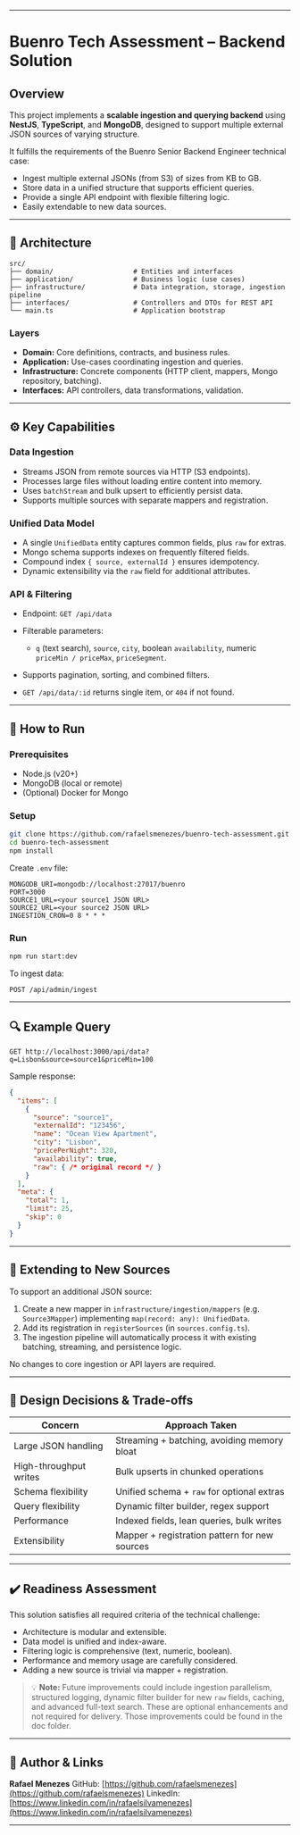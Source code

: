 
---

# Buenro Tech Assessment – Backend Solution

## Overview

This project implements a **scalable ingestion and querying backend** using **NestJS**, **TypeScript**, and **MongoDB**, designed to support multiple external JSON sources of varying structure.

It fulfills the requirements of the Buenro Senior Backend Engineer technical case:

* Ingest multiple external JSONs (from S3) of sizes from KB to GB.
* Store data in a unified structure that supports efficient queries.
* Provide a single API endpoint with flexible filtering logic.
* Easily extendable to new data sources.

---

## 🧱 Architecture

```
src/
├── domain/                    # Entities and interfaces
├── application/               # Business logic (use cases)
├── infrastructure/            # Data integration, storage, ingestion pipeline
├── interfaces/                # Controllers and DTOs for REST API
└── main.ts                    # Application bootstrap
```

### Layers

* **Domain:** Core definitions, contracts, and business rules.
* **Application:** Use-cases coordinating ingestion and queries.
* **Infrastructure:** Concrete components (HTTP client, mappers, Mongo repository, batching).
* **Interfaces:** API controllers, data transformations, validation.

---

## ⚙️ Key Capabilities

### Data Ingestion

* Streams JSON from remote sources via HTTP (S3 endpoints).
* Processes large files without loading entire content into memory.
* Uses `batchStream` and bulk upsert to efficiently persist data.
* Supports multiple sources with separate mappers and registration.

### Unified Data Model

* A single `UnifiedData` entity captures common fields, plus `raw` for extras.
* Mongo schema supports indexes on frequently filtered fields.
* Compound index `{ source, externalId }` ensures idempotency.
* Dynamic extensibility via the `raw` field for additional attributes.

### API & Filtering

* Endpoint: `GET /api/data`
* Filterable parameters:

  * `q` (text search), `source`, `city`, boolean `availability`, numeric `priceMin / priceMax`, `priceSegment`.
* Supports pagination, sorting, and combined filters.
* `GET /api/data/:id` returns single item, or `404` if not found.

---

## 🧩 How to Run

### Prerequisites

* Node.js (v20+)
* MongoDB (local or remote)
* (Optional) Docker for Mongo

### Setup

```bash
git clone https://github.com/rafaelsmenezes/buenro-tech-assessment.git
cd buenro-tech-assessment
npm install
```

Create `.env` file:

```
MONGODB_URI=mongodb://localhost:27017/buenro
PORT=3000
SOURCE1_URL=<your source1 JSON URL>
SOURCE2_URL=<your source2 JSON URL>
INGESTION_CRON=0 8 * * *
```

### Run

```bash
npm run start:dev
```

To ingest data:

```
POST /api/admin/ingest
```

---

## 🔍 Example Query

```
GET http://localhost:3000/api/data?q=Lisbon&source=source1&priceMin=100
```

Sample response:

```json
{
  "items": [
    {
      "source": "source1",
      "externalId": "123456",
      "name": "Ocean View Apartment",
      "city": "Lisbon",
      "pricePerNight": 320,
      "availability": true,
      "raw": { /* original record */ }
    }
  ],
  "meta": {
    "total": 1,
    "limit": 25,
    "skip": 0
  }
}
```

---

## 🚀 Extending to New Sources

To support an additional JSON source:

1. Create a new mapper in `infrastructure/ingestion/mappers` (e.g. `Source3Mapper`) implementing `map(record: any): UnifiedData`.
2. Add its registration in `registerSources` (in `sources.config.ts`).
3. The ingestion pipeline will automatically process it with existing batching, streaming, and persistence logic.

No changes to core ingestion or API layers are required.

---

## 🧠 Design Decisions & Trade-offs

| Concern                | Approach Taken                                |
| ---------------------- | --------------------------------------------- |
| Large JSON handling    | Streaming + batching, avoiding memory bloat   |
| High-throughput writes | Bulk upserts in chunked operations            |
| Schema flexibility     | Unified schema + `raw` for optional extras    |
| Query flexibility      | Dynamic filter builder, regex support         |
| Performance            | Indexed fields, lean queries, bulk writes     |
| Extensibility          | Mapper + registration pattern for new sources |

---

## ✔️ Readiness Assessment

This solution satisfies all required criteria of the technical challenge:

* Architecture is modular and extensible.
* Data model is unified and index-aware.
* Filtering logic is comprehensive (text, numeric, boolean).
* Performance and memory usage are carefully considered.
* Adding a new source is trivial via mapper + registration.

> 💡 **Note:** Future improvements could include ingestion parallelism, structured logging, dynamic filter builder for new `raw` fields, caching, and advanced full-text search. These are optional enhancements and not required for delivery. Those improvements could be found in the doc folder.

---

## 📎 Author & Links

**Rafael Menezes**
GitHub: [https://github.com/rafaelsmenezes](https://github.com/rafaelsmenezes)
LinkedIn: [https://www.linkedin.com/in/rafaelsilvamenezes](https://www.linkedin.com/in/rafaelsilvamenezes)

---
